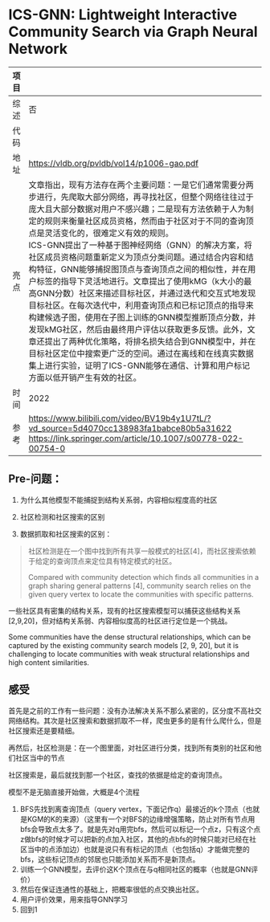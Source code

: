 # ICS-GNN: Lightweight Interactive Community Search via Graph Neural Network

| 项目 |                                                              |
| ---- | ------------------------------------------------------------ |
| 综述 | 否                                                           |
| 代码 |
| 地址 | https://vldb.org/pvldb/vol14/p1006-gao.pdf                   |
| 亮点 | 文章指出，现有方法存在两个主要问题：一是它们通常需要分两步进行，先爬取大部分网络，再寻找社区，但整个网络往往过于庞大且大部分数据对用户不感兴趣；二是现有方法依赖于人为制定的规则来衡量社区成员资格，然而由于社区对于不同的查询顶点是灵活变化的，很难定义有效的规则。<br />ICS-GNN提出了一种基于图神经网络（GNN）的解决方案，将社区成员资格问题重新定义为顶点分类问题。通过结合内容和结构特征，GNN能够捕捉图顶点与查询顶点之间的相似性，并在用户标签的指导下灵活地进行。文章提出了使用kMG（k大小的最高GNN分数）社区来描述目标社区，并通过迭代和交互式地发现目标社区。在每次迭代中，利用查询顶点和已标记顶点的指导来构建候选子图，使用在子图上训练的GNN模型推断顶点分数，并发现kMG社区，然后由最终用户评估以获取更多反馈。此外，文章还提出了两种优化策略，将排名损失结合到GNN模型中，并在目标社区定位中搜索更广泛的空间。通过在离线和在线真实数据集上进行实验，证明了ICS-GNN能够在通信、计算和用户标记方面以低开销产生有效的社区。 |
| 时间 | 2022                                                         |
| 参考 | https://www.bilibili.com/video/BV19b4y1U7tL/?vd_source=5d4070cc138983fa1babce80b5a31622<br />https://link.springer.com/article/10.1007/s00778-022-00754-0 |



## Pre-问题：

1. 为什么其他模型不能捕捉到结构关系弱，内容相似程度高的社区
2. 社区检测和社区搜索的区别

3. 数据抓取和社区搜索的区别：

> 社区检测是在一个图中找到所有共享一般模式的社区[4]，而社区搜索依赖于给定的查询顶点来定位具有特定模式的社区。
>
> Compared with community detection which finds all communities in a graph sharing general patterns [4], community search relies on the given query vertex to locate the communities with specific patterns.







一些社区具有密集的结构关系，现有的社区搜索模型可以捕获这些结构关系[2,9,20]，但对结构关系弱、内容相似度高的社区进行定位是一个挑战。

Some communities have the dense structural relationships, which can be captured by the existing community search models [2, 9, 20], but it is challenging to locate communities with weak structural relationships and high content similarities.

## 感受

首先是之前的工作有一些问题：没有办法解决关系不那么紧密的，区分度不高社交网络结构。其次是社区搜索和数据抓取不一样，爬虫更多的是有什么爬什么，但是社区搜索还是要精细。

再然后，社区检测是：在一个图里面，对社区进行分类，找到所有类别的社区和他们社区当中的节点

社区搜索是，最后就找到那一个社区，查找的依据是给定的查询顶点。



模型不是无脑直接开始做，大概是4个流程

1. BFS先找到离查询顶点（query vertex，下面记作q）最接近的k个顶点（也就是KGM的K的来源）（这里有一个对BFS的边缘增强策略，防止对所有节点用bfs会导致点太多了。就是先对q用完bfs，然后可以标记一个点z，只有这个点z做bfs的时候才可以把新的点加入社区，其他的点bfs的时候只能对已经在社区当中的点添加边）也就是说只有有标记的顶点（也包括q）才能做完整的bfs，这些标记顶点的邻居也只能添加关系而不是新顶点。
2. 训练一个GNN模型，去评价这K个顶点在与q相同社区的概率（也就是GNN评价）
3. 然后在保证连通性的基础上，把概率很低的点交换出社区。
4. 用户评价效果，用来指导GNN学习
5. 回到1


